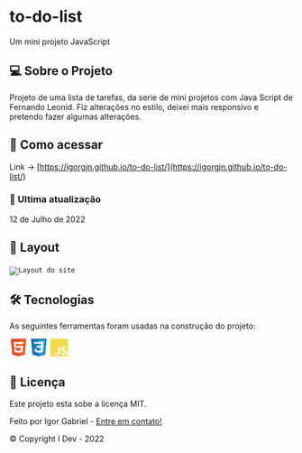# to-do-list
 Um mini projeto JavaScript

## 💻 Sobre o Projeto
Projeto de uma lista de tarefas, da serie de mini projetos com Java Script de 
Fernando Leonid.
Fiz alterações no estilo, deixei mais responsivo e pretendo fazer algumas alterações.

## 🔗 Como acessar
Link -> [https://igorgjn.github.io/to-do-list/](https://igorgjn.github.io/to-do-list/)

### 📅 Ultima atualização 
12 de Julho de 2022

## 🎨 Layout
<code><img height="50%" src="https://igorgjn.github.io/primeira-pagina-web/imagens/layout.gif" alt="Layout do site"/></code>
<!--
## 🆕 Novidades
Layout responsivo para mobile. 
Organização dos arquivos. -->

<!-- ### Proximas atualizações 


## 🔢 Versões

-->
## 🛠 Tecnologias

As seguintes ferramentas foram usadas na construção do projeto:

<code><img height="32" src="https://raw.githubusercontent.com/devicons/devicon/master/icons/html5/html5-original.svg" alt="HTML5"/></code>
<code><img height="32" src="https://raw.githubusercontent.com/devicons/devicon/master/icons/css3/css3-original.svg" alt="CSS"/></code>
<code><img height="32" src="https://raw.githubusercontent.com/devicons/devicon/master/icons/javascript/javascript-plain.svg" alt="JS"/></code>

## 📝 Licença

Este projeto esta sobe a licença MIT.

Feito por Igor Gabriel - [Entre em contato!](https://www.linkedin.com/in/IgorGJN/)

&copy; Copyright I Dev - 2022